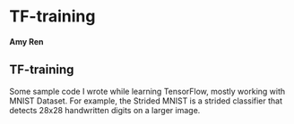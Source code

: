 # TF-training
#### Amy Ren ####
## TF-training ##
Some sample code I wrote while learning TensorFlow, mostly working with MNIST Dataset. For example, the Strided MNIST is a strided classifier that detects 28x28 handwritten digits on a larger image.
